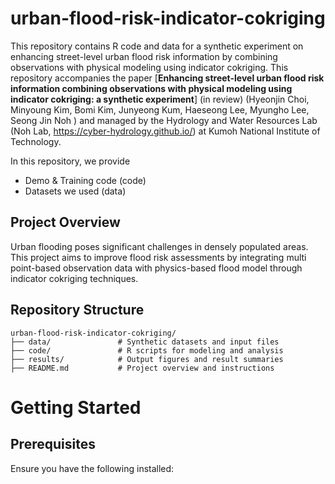 # urban-flood-risk-indicator-cokriging

This repository contains R code and data for a synthetic experiment on enhancing street-level urban flood risk information by combining observations with physical modeling using indicator cokriging. 
This repository accompanies the paper [**Enhancing street-level urban flood risk information combining observations with physical modeling using indicator cokriging: a synthetic experiment**] (in review) (Hyeonjin Choi, Minyoung Kim, Bomi Kim, Junyeong Kum, Haeseong Lee, Myungho Lee, Seong Jin Noh ) and managed by the Hydrology and Water Resources Lab (Noh Lab, https://cyber-hydrology.github.io/) at Kumoh National Institute of Technology.

In this repository, we provide
* Demo & Training code (code)
* Datasets we used (data)

## Project Overview
Urban flooding poses significant challenges in densely populated areas. This project aims to improve flood risk assessments by integrating multi point-based observation data with physics-based flood model through indicator cokriging techniques.

## Repository Structure
```
urban-flood-risk-indicator-cokriging/
├── data/               # Synthetic datasets and input files
├── code/               # R scripts for modeling and analysis
├── results/            # Output figures and result summaries
├── README.md           # Project overview and instructions
```

# Getting Started
## Prerequisites
Ensure you have the following installed:
